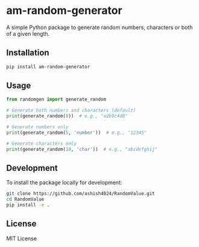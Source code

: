 # am-random-generator

A simple Python package to generate random numbers, characters or both of a given length.

## Installation

```bash
pip install am-random-generator
```

## Usage

```python
from randomgen import generate_random

# Generate both numbers and characters (default)
print(generate_random(8))  # e.g., "a2b9c4d8"

# Generate numbers only
print(generate_random(5, 'number'))  # e.g., "12345"

# Generate characters only
print(generate_random(10, 'char'))  # e.g., "abcdefghij"
```

## Development

To install the package locally for development:

```bash
git clone https://github.com/ashish4824/RandomValue.git
cd RandomValue
pip install -e .
```

## License

MIT License